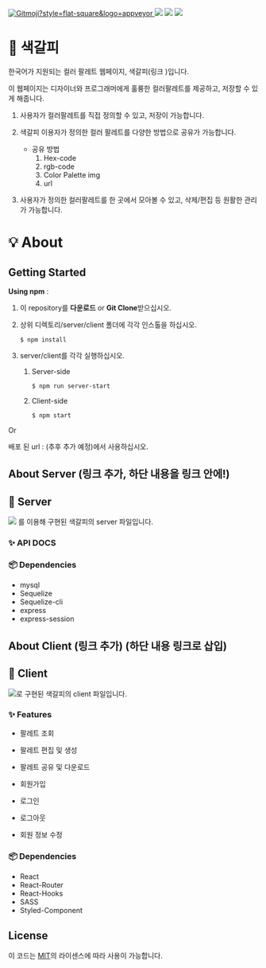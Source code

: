 <a href="https://gitmoji.carloscuesta.me"> <img src="https://img.shields.io/badge/gitmoji-%20😜%20😍-FFDD67.svg?style=flat-square" alt="Gitmoji?style=flat-square&logo=appveyor"> </a> <a href="https://github.com/codestates/Saekgalpi-ColorPalette"><img src ="https://img.shields.io/badge/github-Saekgalpi-lightgrey?style=flat-square&logo=appveyor"></a> <img src="https://img.shields.io/badge/npm-v6.14.4-important?style=flat-square&logo=appveyor"> <img src="https://img.shields.io/badge/node.js-v12.16.11-important?style=flat-square&logo=appveyor"> 



# 🎨 색갈피

한국어가 지원되는 컬러 팔레트 웹페이지, 색갈피(링크 )입니다.

이 웹페이지는 디자이너와 프로그래머에게 훌륭한 컬러팔레트를 제공하고, 저장할 수 있게 해줍니다.

1. 사용자가 컬러팔레트를 직접 정의할 수 있고, 저장이 가능합니다.
2. 색갈피 이용자가 정의한 컬러 팔레트를 다양한 방법으로 공유가 가능합니다. 
   - 공유 방법
      	1. Hex-code
      	2. rgb-code
     	3. Color Palette img
     	4. url

3. 사용자가 정의한 컬러팔레트를 한 곳에서 모아볼 수 있고, 삭제/편집 등 원활한 관리가 가능합니다.

   

# 💡 About 

## Getting Started

**Using npm** :

1. 이 repository를 **다운로드** or **Git Clone**받으십시오.

2. 상위 디렉토리/server/client 폴더에 각각 인스톨을 하십시오.

   ```
   $ npm install
   ```

3. server/client를 각각 실행하십시오.

   1. Server-side

      ```
      $ npm run server-start
      ```

   2. Client-side

      ```
      $ npm start
      ```

Or

배포 된 url : (추후 추가 예정)에서 사용하십시오.

## About Server (링크 추가, 하단 내용을 링크 안에!)

## 🎨 Server

<img src="https://img.shields.io/badge/database-mysql-blue"> 를 이용해 구현된 색갈피의 server 파일입니다.

### :sparkles: API DOCS​



### 📦 Dependencies

-   mysql
-   Sequelize
-   Sequelize-cli
-   express
-   express-session





## About Client (링크 추가) (하단 내용 링크로 삽입)

## 🎨 Client

<img src="https://img.shields.io/badge/create-react-blue">로 구현된 색갈피의 client 파일입니다.

### ✨ Features

- 팔레트 조회

- 팔레트 편집 및 생성

- 팔레트 공유 및 다운로드

- 회원가입

- 로그인

- 로그아웃

- 회원 정보 수정

### 📦 Dependencies

-   React
-   React-Router
-   React-Hooks
-   SASS
-   Styled-Component

## License

이 코드는 <a href="https://github.com/carloscuesta/gitmoji/blob/master/LICENSE">MIT</a>의 라이센스에 따라 사용이 가능합니다. 
